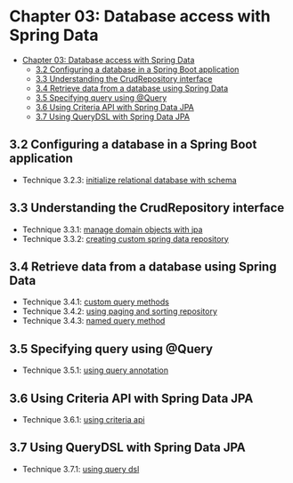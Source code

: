 # Chapter 03: Database access with Spring Data

- [Chapter 03: Database access with Spring Data](#chapter-03-database-access-with-spring-data)
  - [3.2 Configuring a database in a Spring Boot application](#32-configuring-a-database-in-a-spring-boot-application)
  - [3.3 Understanding the CrudRepository interface](#33-understanding-the-crudrepository-interface)
  - [3.4 Retrieve data from a database using Spring Data](#34-retrieve-data-from-a-database-using-spring-data)
  - [3.5 Specifying query using @Query](#35-specifying-query-using-query)
  - [3.6 Using Criteria API with Spring Data JPA](#36-using-criteria-api-with-spring-data-jpa)
  - [3.7 Using QueryDSL with Spring Data JPA](#37-using-querydsl-with-spring-data-jpa)

## 3.2 Configuring a database in a Spring Boot application
- Technique 3.2.3: [initialize relational database with schema](./initialize-relational-database-with-schema/README.md)

## 3.3 Understanding the CrudRepository interface
- Technique 3.3.1: [manage domain objects with jpa](./manage-domain-objects-with-jpa/README.md)
- Technique 3.3.2: [creating custom spring data repository](./creating-custom-spring-data-repository/README.md)

## 3.4 Retrieve data from a database using Spring Data
- Technique 3.4.1: [custom query methods](./custom-query-methods/README.md)
- Technique 3.4.2: [using paging and sorting repository](./using-paging-and-sorting-repository/README.md)
- Technique 3.4.3: [named query method](./named-query-method/README.md)

## 3.5 Specifying query using @Query
- Technique 3.5.1: [using query annotation](./using-query-annotation/README.md)

## 3.6 Using Criteria API with Spring Data JPA
- Technique 3.6.1: [using criteria api](./using-criteria-api/README.md)

## 3.7 Using QueryDSL with Spring Data JPA
- Technique 3.7.1: [using query dsl](./using-query-dsl/README.md)